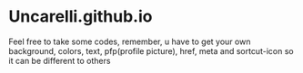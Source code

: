# Uncarelli.github.io
Feel free to take some codes, remember, u have to get your own background, colors, text, pfp(profile picture), href, meta and sortcut-icon so it can be different to others
